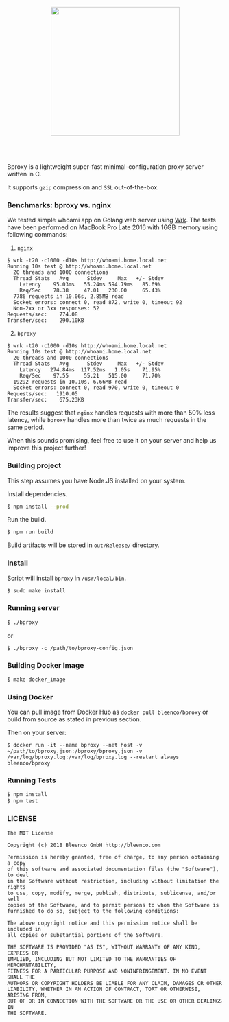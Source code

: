 <p align="center" style="padding: 0 0 50px 0;">
  <img src="https://user-images.githubusercontent.com/1796022/39833139-8497ece0-53c9-11e8-8fc4-12517a2d303b.png" width="300px">
</p>

Bproxy is a lightweight super-fast minimal-configuration proxy server written in C.

It supports `gzip` compression and `SSL` out-of-the-box.

### Benchmarks: bproxy vs. nginx

We tested simple whoami app on Golang web server using [Wrk](https://github.com/wg/wrk). The tests have been performed on MacBook Pro Late 2016 with 16GB memory using following commands:

1. `nginx`

```
$ wrk -t20 -c1000 -d10s http://whoami.home.local.net
Running 10s test @ http://whoami.home.local.net
  20 threads and 1000 connections
  Thread Stats   Avg      Stdev     Max   +/- Stdev
    Latency    95.03ms   55.24ms 594.79ms   85.69%
    Req/Sec    78.38     47.01   230.00     65.43%
  7786 requests in 10.06s, 2.85MB read
  Socket errors: connect 0, read 872, write 0, timeout 92
  Non-2xx or 3xx responses: 52
Requests/sec:    774.08
Transfer/sec:    290.10KB
```

2. `bproxy`

```
$ wrk -t20 -c1000 -d10s http://whoami.home.local.net
Running 10s test @ http://whoami.home.local.net
  20 threads and 1000 connections
  Thread Stats   Avg      Stdev     Max   +/- Stdev
    Latency   274.84ms  117.52ms   1.05s    71.95%
    Req/Sec    97.55     55.21   515.00     71.70%
  19292 requests in 10.10s, 6.66MB read
  Socket errors: connect 0, read 970, write 0, timeout 0
Requests/sec:   1910.05
Transfer/sec:    675.23KB
```

The results suggest that `nginx` handles requests with more than 50% less latency, while `bproxy` handles more than twice as much requests in the same period.

When this sounds promising, feel free to use it on your server and help us improve this project further!

### Building project

This step assumes you have Node.JS installed on your system.

Install dependencies.

```sh
$ npm install --prod
```

Run the build.

```sh
$ npm run build
```

Build artifacts will be stored in `out/Release/` directory.


### Install

Script will install `bproxy` in `/usr/local/bin`.

```sh
$ sudo make install
```

### Running server

```sh
$ ./bproxy
```

or

```
$ ./bproxy -c /path/to/bproxy-config.json
```

### Building Docker Image

```sh
$ make docker_image
```

### Using Docker

You can pull image from Docker Hub as `docker pull bleenco/bproxy` or build from source as stated in previous section.

Then on your server:

```
$ docker run -it --name bproxy --net host -v ~/path/to/bproxy.json:/bproxy/bproxy.json -v /var/log/bproxy.log:/var/log/bproxy.log --restart always bleenco/bproxy
```

### Running Tests

```sh
$ npm install
$ npm test
```

### LICENSE

```
The MIT License

Copyright (c) 2018 Bleenco GmbH http://bleenco.com

Permission is hereby granted, free of charge, to any person obtaining a copy
of this software and associated documentation files (the "Software"), to deal
in the Software without restriction, including without limitation the rights
to use, copy, modify, merge, publish, distribute, sublicense, and/or sell
copies of the Software, and to permit persons to whom the Software is
furnished to do so, subject to the following conditions:

The above copyright notice and this permission notice shall be included in
all copies or substantial portions of the Software.

THE SOFTWARE IS PROVIDED "AS IS", WITHOUT WARRANTY OF ANY KIND, EXPRESS OR
IMPLIED, INCLUDING BUT NOT LIMITED TO THE WARRANTIES OF MERCHANTABILITY,
FITNESS FOR A PARTICULAR PURPOSE AND NONINFRINGEMENT. IN NO EVENT SHALL THE
AUTHORS OR COPYRIGHT HOLDERS BE LIABLE FOR ANY CLAIM, DAMAGES OR OTHER
LIABILITY, WHETHER IN AN ACTION OF CONTRACT, TORT OR OTHERWISE, ARISING FROM,
OUT OF OR IN CONNECTION WITH THE SOFTWARE OR THE USE OR OTHER DEALINGS IN
THE SOFTWARE.
```
